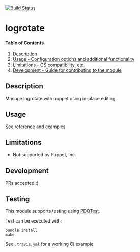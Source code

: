 [![Build Status](https://travis-ci.org/GeoffWilliams/puppet-logrotate.svg?branch=master)](https://travis-ci.org/GeoffWilliams/puppet-logrotate)
# logrotate

#### Table of Contents

1. [Description](#description)
1. [Usage - Configuration options and additional functionality](#usage)
1. [Limitations - OS compatibility, etc.](#limitations)
1. [Development - Guide for contributing to the module](#development)

## Description

Manage logrotate with puppet using in-place editing

## Usage
See reference and examples

## Limitations
* Not supported by Puppet, Inc.

## Development

PRs accepted :)

## Testing
This module supports testing using [PDQTest](https://github.com/declarativesystems/pdqtest).


Test can be executed with:

```
bundle install
make
```

See `.travis.yml` for a working CI example
